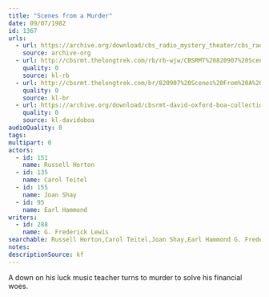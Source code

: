 ```yaml
---
title: "Scenes from a Murder"
date: 09/07/1982
id: 1367
urls: 
  - url: https://archive.org/download/cbs_radio_mystery_theater/cbs_radio_mystery_theater-1351-1399.zip/cbs_radio_mystery_theater-1351-1399%2Fcbsrmt_1367_scenes_from_a_murder.mp3
    source: archive-org
  - url: http://cbsrmt.thelongtrek.com/rb/rb-wjw/CBSRMT%20820907%20Scenes%20From%20A%20Murder_wjw.mp3
    quality: 0
    source: kl-rb
  - url: http://cbsrmt.thelongtrek.com/br/820907%20Scenes%20From%20A%20Murder-WBBM.mp3
    quality: 0
    source: kl-br
  - url: https://archive.org/download/cbsrmt-david-oxford-boa-collection/CBSRMT-820907-1367-Scenes-from-a-Murder-(128-48)_WBBM-JE-{BoA}.mp3
    quality: 0
    source: kl-davidoboa
audioQuality: 0
tags: 
multipart: 0
actors:  
  - id: 151
    name: Russell Horton  
  - id: 135
    name: Carol Teitel  
  - id: 155
    name: Joan Shay  
  - id: 95
    name: Earl Hammond
writers:  
  - id: 288
    name: G. Frederick Lewis
searchable: Russell Horton,Carol Teitel,Joan Shay,Earl Hammond G. Frederick Lewis
notes: 
descriptionSource: kf
---
```

A down on his luck music teacher turns to murder to solve his financial woes.